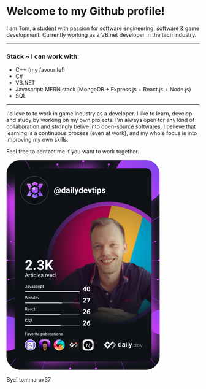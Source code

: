 
Welcome to my Github profile!
===
I am Tom, a student with passion for software engineering, software & game development.
Currently working as a VB.net developer in the tech industry.

---
### Stack ~ I can work with:
  * C++ (my favourite!)
  * C#
  * VB.NET
  * Javascript: MERN stack (MongoDB + Express.js + React.js + Node.js)
  * SQL
---

I'd love to to work in game industry as a developer.
I like to learn, develop and study by working on my own projects: I'm always open for any kind of collaboration and strongly belive into open-source softwares.
I believe that learning is a continuous process (even at work), and my whole focus is into improving my own skills.

Feel free to contact me if you want to work together.

<a href="https://app.daily.dev/tmx37"><img src="https://github.com/rebelchris/rebelchris/blob/master/devcard.svg" width="400" alt="TommaruX3700"/></a>

Bye!
tommarux37


